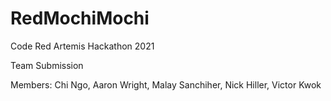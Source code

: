 # RedMochiMochi
Code Red Artemis Hackathon 2021

Team Submission

Members:
Chi Ngo, Aaron Wright, Malay Sanchiher, Nick Hiller, Victor Kwok
